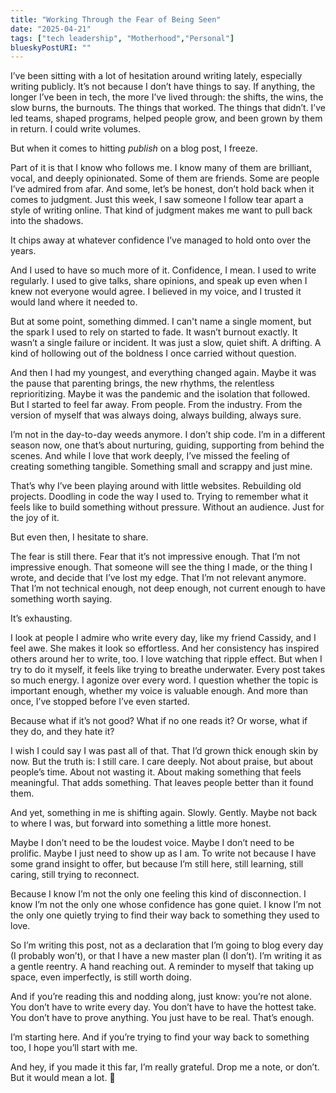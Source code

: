 ```yaml
---
title: "Working Through the Fear of Being Seen"
date: "2025-04-21"
tags: ["tech leadership", "Motherhood","Personal"]
blueskyPostURI: ""
---
```


I’ve been sitting with a lot of hesitation around writing lately, especially writing publicly. It’s not because I don’t have things to say. If anything, the longer I’ve been in tech, the more I’ve lived through: the shifts, the wins, the slow burns, the burnouts. The things that worked. The things that didn’t. I’ve led teams, shaped programs, helped people grow, and been grown by them in return. I could write volumes.

But when it comes to hitting *publish* on a blog post, I freeze.

Part of it is that I know who follows me. I know many of them are brilliant, vocal, and deeply opinionated. Some of them are friends. Some are people I’ve admired from afar. And some, let’s be honest, don’t hold back when it comes to judgment. Just this week, I saw someone I follow tear apart a style of writing online. That kind of judgment makes me want to pull back into the shadows.

It chips away at whatever confidence I’ve managed to hold onto over the years.

And I used to have so much more of it. Confidence, I mean. I used to write regularly. I used to give talks, share opinions, and speak up even when I knew not everyone would agree. I believed in my voice, and I trusted it would land where it needed to.

But at some point, something dimmed. I can't name a single moment, but the spark I used to rely on started to fade. It wasn’t burnout exactly. It wasn’t a single failure or incident. It was just a slow, quiet shift. A drifting. A kind of hollowing out of the boldness I once carried without question.

And then I had my youngest, and everything changed again. Maybe it was the pause that parenting brings, the new rhythms, the relentless reprioritizing. Maybe it was the pandemic and the isolation that followed. But I started to feel far away. From people. From the industry. From the version of myself that was always doing, always building, always sure.

I’m not in the day-to-day weeds anymore. I don’t ship code. I’m in a different season now, one that’s about nurturing, guiding, supporting from behind the scenes. And while I love that work deeply, I’ve missed the feeling of creating something tangible. Something small and scrappy and just mine.

That’s why I’ve been playing around with little websites. Rebuilding old projects. Doodling in code the way I used to. Trying to remember what it feels like to build something without pressure. Without an audience. Just for the joy of it.

But even then, I hesitate to share.

The fear is still there. Fear that it’s not impressive enough. That I’m not impressive enough. That someone will see the thing I made, or the thing I wrote, and decide that I’ve lost my edge. That I’m not relevant anymore. That I’m not technical enough, not deep enough, not current enough to have something worth saying.

It’s exhausting.

I look at people I admire who write every day, like my friend Cassidy, and I feel awe. She makes it look so effortless. And her consistency has inspired others around her to write, too. I love watching that ripple effect. But when I try to do it myself, it feels like trying to breathe underwater. Every post takes so much energy. I agonize over every word. I question whether the topic is important enough, whether my voice is valuable enough. And more than once, I’ve stopped before I’ve even started.

Because what if it’s not good? What if no one reads it? Or worse, what if they do, and they hate it?

I wish I could say I was past all of that. That I’d grown thick enough skin by now. But the truth is: I still care. I care deeply. Not about praise, but about people’s time. About not wasting it. About making something that feels meaningful. That adds something. That leaves people better than it found them.

And yet, something in me is shifting again. Slowly. Gently. Maybe not back to where I was, but forward into something a little more honest.

Maybe I don’t need to be the loudest voice. Maybe I don’t need to be prolific. Maybe I just need to show up as I am. To write not because I have some grand insight to offer, but because I’m still here, still learning, still caring, still trying to reconnect.

Because I know I’m not the only one feeling this kind of disconnection. I know I’m not the only one whose confidence has gone quiet. I know I’m not the only one quietly trying to find their way back to something they used to love.

So I’m writing this post, not as a declaration that I’m going to blog every day (I probably won’t), or that I have a new master plan (I don’t). I’m writing it as a gentle reentry. A hand reaching out. A reminder to myself that taking up space, even imperfectly, is still worth doing.

And if you’re reading this and nodding along, just know: you’re not alone. You don’t have to write every day. You don’t have to have the hottest take. You don’t have to prove anything. You just have to be real. That’s enough.

I’m starting here. And if you’re trying to find your way back to something too, I hope you’ll start with me.

And hey, if you made it this far, I’m really grateful. Drop me a note, or don’t. But it would mean a lot. 🩷
